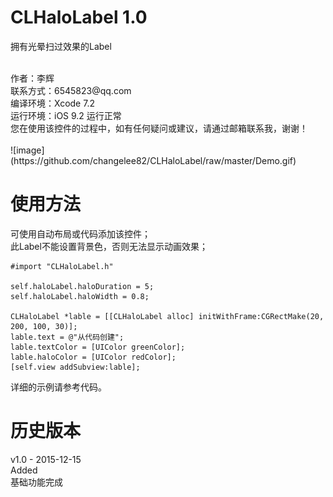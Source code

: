 # CLHaloLabel 1.0
拥有光晕扫过效果的Label 

<br />
作者：李辉 <br />
联系方式：6545823@qq.com <br />
编译环境：Xcode 7.2 <br />
运行环境：iOS 9.2 运行正常 <br />
您在使用该控件的过程中，如有任何疑问或建议，请通过邮箱联系我，谢谢！ <br />

<br />
![image](https://github.com/changelee82/CLHaloLabel/raw/master/Demo.gif)
<br />

使用方法
===============
可使用自动布局或代码添加该控件； <br />
此Label不能设置背景色，否则无法显示动画效果； <br />

    #import "CLHaloLabel.h"
    
    self.haloLabel.haloDuration = 5;
    self.haloLabel.haloWidth = 0.8;
    
    CLHaloLabel *lable = [[CLHaloLabel alloc] initWithFrame:CGRectMake(20, 200, 100, 30)];
    lable.text = @"从代码创建";
    lable.textColor = [UIColor greenColor];
    lable.haloColor = [UIColor redColor];
    [self.view addSubview:lable];

详细的示例请参考代码。 <br />

历史版本
===============
v1.0 - 2015-12-15 <br />
Added <br />
基础功能完成 <br />
